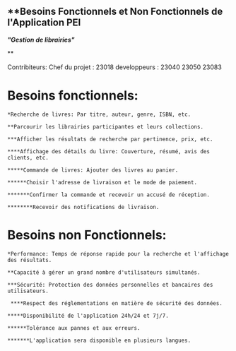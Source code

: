 ## **Besoins Fonctionnels et Non Fonctionnels de l'Application PEI

***"Gestion de librairies"***

 **

Contribiteurs:
Chef du projet : 23018
developpeurs : 
23040
23050
23083

# Besoins fonctionnels:



	*Recherche de livres: Par titre, auteur, genre, ISBN, etc. 

	**Parcourir les librairies participantes et leurs collections. 

	***Afficher les résultats de recherche par pertinence, prix, etc. 

	****Affichage des détails du livre: Couverture, résumé, avis des clients, etc. 

	*****Commande de livres: Ajouter des livres au panier. 

	******Choisir l'adresse de livraison et le mode de paiement.

	*******Confirmer la commande et recevoir un accusé de réception.

	********Recevoir des notifications de livraison. 


# Besoins non Fonctionnels:

	*Performance: Temps de réponse rapide pour la recherche et l'affichage des résultats. 

	**Capacité à gérer un grand nombre d'utilisateurs simultanés. 

	***Sécurité: Protection des données personnelles et bancaires des utilisateurs.
 
	 ****Respect des réglementations en matière de sécurité des données. 

	*****Disponibilité de l'application 24h/24 et 7j/7. 		  
	
	******Tolérance aux pannes et aux erreurs. 

	*******L'application sera disponible en plusieurs langues.

		
